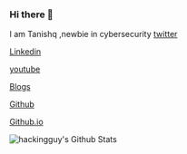 ### Hi there 👋

I am Tanishq ,newbie in cybersecurity
[twitter](https://twitter.com/root_tanishq)

[Linkedin](https://www.linkedin.com/in/tanishq-rathore-115033202/)

[youtube](https://www.youtube.com/channel/UC0HLRnmOx3x_hsAGAdG9VaQ)

[Blogs](https://tanishqrathore.medium.com/)

[Github](https://github.com/root-tanishq)

[Github.io](https://root-tanishq.github.io)



<img align="left" alt="hackingguy's Github Stats" src="https://github-readme-stats.vercel.app/api?username=root-tanishq&show_icons=true&hide_border=true" />

